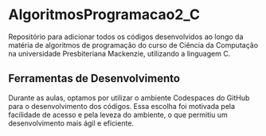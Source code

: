 # AlgoritmosProgramacao2_C
Repositório para adicionar todos os códigos desenvolvidos ao longo da matéria de algoritmos de programação do curso de Ciência da Computação na universidade Presbiteriana Mackenzie, utilizando a linguagem C.

## Ferramentas de Desenvolvimento

Durante as aulas, optamos por utilizar o ambiente Codespaces do GitHub para o desenvolvimento dos códigos. Essa escolha foi motivada pela facilidade de acesso e pela leveza do ambiente, o que permitiu um desenvolvimento mais ágil e eficiente.

